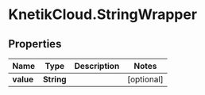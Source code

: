 # KnetikCloud.StringWrapper

## Properties
Name | Type | Description | Notes
------------ | ------------- | ------------- | -------------
**value** | **String** |  | [optional] 


